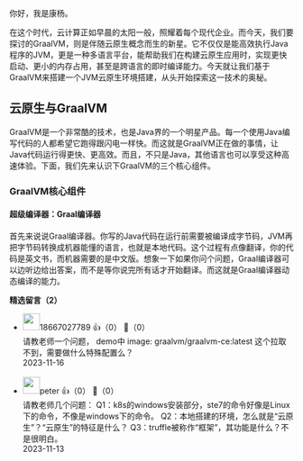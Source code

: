 你好，我是康杨。

在这个时代，云计算正如早晨的太阳一般，照耀着每个现代企业。而今天，我们要探讨的GraalVM，则是伴随云原生概念而生的新星。它不仅仅是能高效执行Java程序的JVM，更是一种多语言平台，能帮助我们在构建云原生应用时，实现更快启动、更小的内存占用，甚至是跨语言的即时编译能力。今天就让我们基于GraalVM来搭建一个JVM云原生环境搭建，从头开始探索这一技术的奥秘。

## 云原生与GraalVM

GraalVM是一个非常酷的技术，也是Java界的一个明星产品。每一个使用Java编写代码的人都希望它跑得跟闪电一样快。而这就是GraalVM正在做的事情，让Java代码运行得更快、更高效。而且，不只是Java，其他语言也可以享受这种高速体验。下面，我们先来认识下GraalVM的三个核心组件。

### GraalVM核心组件

#### 超级编译器：Graal编译器

首先来说说Graal编译器。你写的Java代码在运行前需要被编译成字节码，JVM再把字节码转换成机器能懂的语言，也就是本地代码。这个过程有点像翻译，你的代码是英文书，而机器需要的是中文版。想象一下如果你问个问题，Graal编译器可以边听边给出答案，而不是等你说完所有话才开始翻译。而这就是Graal编译器动态编译的能力。
<div><strong>精选留言（2）</strong></div><ul>
<li><img src="https://static001.geekbang.org/account/avatar/00/22/83/bd/35960ffb.jpg" width="30px"><span>18667027789</span> 👍（0） 💬（0）<div>请教老师一个问题， demo中 image: graalvm&#47;graalvm-ce:latest   这个拉取不到，需要做什么特殊配置么？ </div>2023-11-16</li><br/><li><img src="https://static001.geekbang.org/account/avatar/00/10/25/87/f3a69d1b.jpg" width="30px"><span>peter</span> 👍（0） 💬（0）<div>请教老师几个问题：
Q1：k8s的windows安装部分，ste7的命令好像是Linux下的命令，不像是windows下的命令。
Q2：本地搭建的环境，怎么就是“云原生”？“云原生”的特征是什么？
Q3：truffle被称作“框架”，其功能是什么？不是很明白。</div>2023-11-13</li><br/>
</ul>